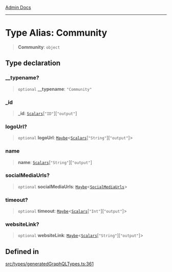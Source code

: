[Admin Docs](/)

***

# Type Alias: Community

> **Community**: `object`

## Type declaration

### \_\_typename?

> `optional` **\_\_typename**: `"Community"`

### \_id

> **\_id**: [`Scalars`](Scalars.md)\[`"ID"`\]\[`"output"`\]

### logoUrl?

> `optional` **logoUrl**: [`Maybe`](Maybe.md)\<[`Scalars`](Scalars.md)\[`"String"`\]\[`"output"`\]\>

### name

> **name**: [`Scalars`](Scalars.md)\[`"String"`\]\[`"output"`\]

### socialMediaUrls?

> `optional` **socialMediaUrls**: [`Maybe`](Maybe.md)\<[`SocialMediaUrls`](SocialMediaUrls.md)\>

### timeout?

> `optional` **timeout**: [`Maybe`](Maybe.md)\<[`Scalars`](Scalars.md)\[`"Int"`\]\[`"output"`\]\>

### websiteLink?

> `optional` **websiteLink**: [`Maybe`](Maybe.md)\<[`Scalars`](Scalars.md)\[`"String"`\]\[`"output"`\]\>

## Defined in

[src/types/generatedGraphQLTypes.ts:361](https://github.com/Suyash878/talawa-api/blob/cfd688207611ba245c99edd8dbaccb2cdbf6a043/src/types/generatedGraphQLTypes.ts#L361)

